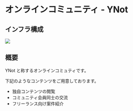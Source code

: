 # オンラインコミュニティ - YNot

## インフラ構成

![](./infra.drawio.svg)

## 概要

YNot と称するオンラインコミュティです。

下記のようなコンテンツをご用意しております。

- 独自コンテンツの閲覧
- コミュニティ会員同士の交流
- フリーランス向け案件紹介
